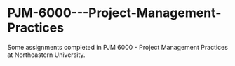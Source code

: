 # PJM-6000---Project-Management-Practices
Some assignments completed in PJM 6000 - Project Management Practices at Northeastern University. 
